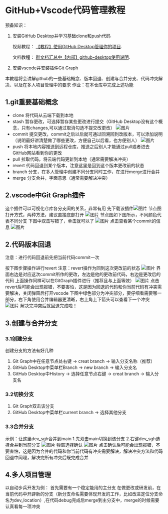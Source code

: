 # GitHub+Vscode代码管理教程
预备知识：
1. 安装GitHub Desktop并学习基础clone和push代码
   <p>视频教程： <a href="https://www.bilibili.com/video/BV13W411U7HY/?share_source=weixin_web&share_times=1&vd_source=b91afc82e63b14bfbf720e51d03b61b0" title="欢迎访问逐浪软件官网">【教程】使用GitHub Desktop管理你的项目</a>.</p>
    <p>文档教程： <a href="https://docs.qq.com/pdf/DZE15UXJVVkxzRlF2" title="欢迎访问逐浪软件官网">群文档汇总中【内部】github-desktop使用说明</a>.</p>
2. 安装vscode并安装插件Git Graph

本教程将会讲解github的一些基础概念、版本回退、创建与合并分支、代码冲突解决、以及在多人项目管理中的要求
作业：在本仓库中完成上述功能

## 1.git重要基础概念
* clone   将代码从云端下载到本地
* stash   暂存更改，可选择暂存某些更改进行提交（GitHub Desktop没有这个概念，只有changes,可以通过取消勾选不提交改更改）
![图片](resources\img_changes.jpg)
* commit    提交更改，commit之后以后就可通过回溯回到改版本，可以添加说明（说明最好讲清楚做了哪些更改，方便自己以后看，也方便别人）
![图片](resources\img_commit.png)
* push  将本地内容推送到远程仓库，推送之后别人才能通过pull或者进去GitHub网站看到你的更改
* pull  拉取代码，将云端代码更新到本地（通常需要解决冲突）
* revert    代码回退到某个版本，注意这里是回到这个版本更改前的状态
* branch    分支，在多人管理中创建不同分支同时工作，在进行merge进行合并
* merge     分支合并，字面意思（通常需要解决冲突）

## 2.vscode中Git Graph插件
这个插件可以可视化仓库各分支间的关系，非常有用
先下载该插件![图片](resources\img_gitgraph.png)
节点图打开方式，两种方法，建议直接底部打开
![图片](resources\img_gitgraph2.jpg)
节点图如下图所示，不同颜色代表不同分支
下图中双击写错了，单击就可以了
![图片](resources\img_gitgraph3.jpg)
点击查看某个commit的信息
![图片](resources\img_gitgraph4.jpg)

## 2.代码版本回退
注意：进行代码回退前先把当前代码commit一次

按下图步骤操作进行revert
注意：revert操作为回到这次更改前的状态
![图片](resources\img_revert1.jpg)
界面右边是对应这次commit所作的更改，左边是他的更改前代码，右边是更改后的代码
上面操作同样可以在GitGraph插件进行（推荐且与上面等效）
![图片](resources\img_revert3.jpg)
点击revert后可能会出现报错，不要害怕，这是因为回退的代码和你当前代码有冲突需要解决，关闭弹窗后打开vscode
下图中绿色部分为冲突部分，要仔细看需要哪一部分，右下角使用合并编辑器更清晰，右上角上下箭头可以查看下一个冲突
![图片](resources\img_revert2.jpg)
解决完冲突后就回退完成啦！
## 3.创建与合并分支
### 3.1创建分支
创建分支的方法有好几种
1. Git Graph中在任意节点处右键 -> creat branch -> 输入分支名称（推荐）
2. GitHub Desktop中菜单栏Branch -> new branch -> 输入分支名
3. GitHub Desktop中History -> 选择任意节点右键 -> creat branch -> 输入分支名
### 3.2切换分支
1. Git Graph双击该分支
2. GitHub Desktop中菜单栏current branch -> 选择其他分支
### 3.3合并分支
示例：让这里dev_sgh合并到main
1.先双击main切换到该分支
2.右键dev_sgh选择合并到当前分支
![图片](resources\img_merge1.jpg)
弹窗选择确认
![图片](resources\img_merge2.jpg)
点击确认后可能会出现报错，不要害怕，这是因为合并的代码和你当前代码有冲突需要解决，解决冲突方法和代码回退中同理，解决完所有冲突后既完成合并
## 4.多人项目管理
以自动步兵开发为例：
首先需要有一个稳定能用的主分支
在做更改或研发前，在当前代码中开辟新的分支（新分支命名需要体现开发的工作，比如改进定位分支命名为dev_location）,在代码debug完成后merge到主分支中，merge的时候需要认真看每一项冲突
